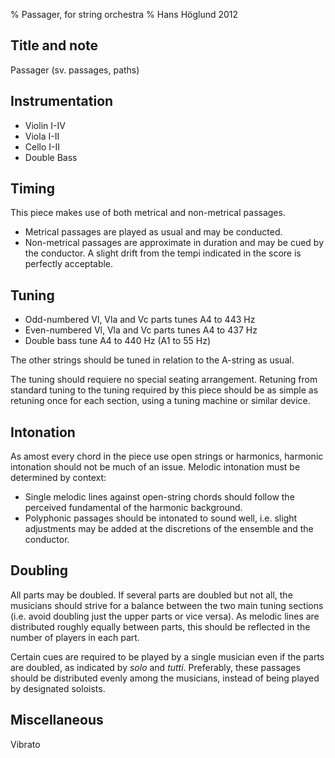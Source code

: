 % Passager, for string orchestra
% Hans Höglund 2012

Title and note
----------

Passager (sv. passages, paths)

Instrumentation
----------

  * Violin I-IV
  * Viola I-II
  * Cello I-II
  * Double Bass

Timing
----------

This piece makes use of both metrical and non-metrical passages.

* Metrical passages are played as usual and may be conducted.
* Non-metrical passages are approximate in duration and may be cued by
  the conductor. A slight drift from the tempi indicated in the score is
  perfectly acceptable. 


Tuning
----------

  * Odd-numbered Vl, Vla and Vc parts tunes A4 to 443 Hz
  * Even-numbered Vl, Vla and Vc parts tunes A4 to 437 Hz
  * Double bass tune A4 to 440 Hz (A1 to 55 Hz)

The other strings should be tuned in relation to the A-string as usual.

The tuning should requiere no special seating arrangement. Retuning from standard tuning
to the tuning required by this piece should be as simple as retuning once for each section,
using a tuning machine or similar device.

Intonation
--------

As amost every chord in the piece use open strings or harmonics, harmonic intonation should
not be much of an issue. Melodic intonation must be determined by context:

  * Single melodic lines against open-string chords should follow the perceived fundamental
    of the harmonic background.
  * Polyphonic passages should be intonated to sound well, i.e. slight adjustments may
    be added at the discretions of the ensemble and the conductor.

Doubling
----------

All parts may be doubled. If several parts are doubled but not all, the musicians should
strive for a balance between the two main tuning sections (i.e. avoid doubling just the
upper parts or vice versa). As melodic lines are distributed roughly equally between parts,
this should be reflected in the number of players in each part.

Certain cues are required to be played by a single musician even if the parts are doubled, 
as indicated by *solo* and *tutti*. Preferably, these passages should be distributed evenly 
among the musicians, instead of being played by designated soloists.


Miscellaneous
----------

Vibrato 


